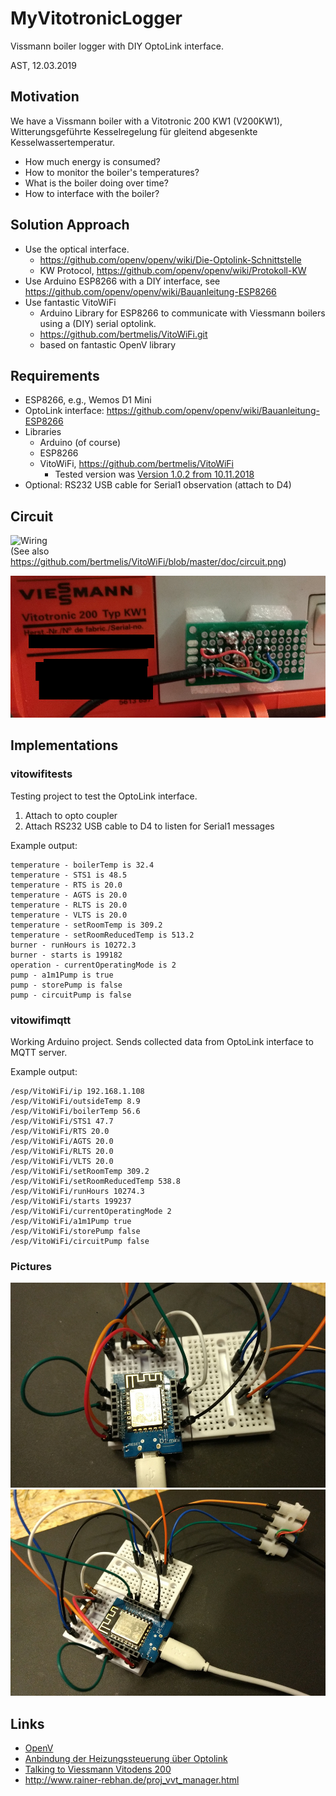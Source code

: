 

MyVitotronicLogger
==================
Vissmann boiler logger with DIY OptoLink interface.  

AST, 12.03.2019


Motivation
----------
We have a Vissmann boiler with a Vitotronic 200 KW1 (V200KW1), Witterungsgeführte Kesselregelung für gleitend abgesenkte Kesselwassertemperatur.
* How much energy is consumed? 
* How to monitor the boiler's temperatures?
* What is the boiler doing over time? 
* How to interface with the boiler?


Solution Approach
-----------------
* Use the optical interface.
	* <https://github.com/openv/openv/wiki/Die-Optolink-Schnittstelle>
	* KW Protocol, https://github.com/openv/openv/wiki/Protokoll-KW
* Use Arduino ESP8266 with a DIY interface, see https://github.com/openv/openv/wiki/Bauanleitung-ESP8266
* Use fantastic VitoWiFi
	* Arduino Library for ESP8266 to communicate with Viessmann boilers using a (DIY) serial optolink.
	* <https://github.com/bertmelis/VitoWiFi.git>
	* based on fantastic OpenV library



Requirements
------------
* ESP8266, e.g., Wemos D1 Mini
* OptoLink interface: https://github.com/openv/openv/wiki/Bauanleitung-ESP8266
* Libraries
	* Arduino (of course)
	* ESP8266
	* VitoWiFi, <https://github.com/bertmelis/VitoWiFi>
		* Tested version was [Version 1.0.2 from 10.11.2018](https://github.com/bertmelis/VitoWiFi/tree/5d8a2d5b270df575b2cb3b8847567947bac362e9)
* Optional: RS232 USB cable for Serial1 observation (attach to D4)



Circuit
-------

![Wiring](VitoWiFi/doc/circuit.png)  
(See also https://github.com/bertmelis/VitoWiFi/blob/master/doc/circuit.png)  

![Sensor](doc/optocoupler.jpg "Breadboard Prototype")





Implementations
---------------

### vitowifitests
Testing project to test the OptoLink interface.
1. Attach to opto coupler 
2. Attach RS232 USB cable to D4 to listen for Serial1 messages

Example output:
```
temperature - boilerTemp is 32.4
temperature - STS1 is 48.5
temperature - RTS is 20.0
temperature - AGTS is 20.0
temperature - RLTS is 20.0
temperature - VLTS is 20.0
temperature - setRoomTemp is 309.2
temperature - setRoomReducedTemp is 513.2
burner - runHours is 10272.3
burner - starts is 199182
operation - currentOperatingMode is 2
pump - a1m1Pump is true
pump - storePump is false
pump - circuitPump is false
```


### vitowifimqtt
Working Arduino project.
Sends collected data from OptoLink interface to MQTT server.  

Example output:
```
/esp/VitoWiFi/ip 192.168.1.108
/esp/VitoWiFi/outsideTemp 8.9
/esp/VitoWiFi/boilerTemp 56.6
/esp/VitoWiFi/STS1 47.7
/esp/VitoWiFi/RTS 20.0
/esp/VitoWiFi/AGTS 20.0
/esp/VitoWiFi/RLTS 20.0
/esp/VitoWiFi/VLTS 20.0
/esp/VitoWiFi/setRoomTemp 309.2
/esp/VitoWiFi/setRoomReducedTemp 538.8
/esp/VitoWiFi/runHours 10274.3
/esp/VitoWiFi/starts 199237
/esp/VitoWiFi/currentOperatingMode 2
/esp/VitoWiFi/a1m1Pump true
/esp/VitoWiFi/storePump false
/esp/VitoWiFi/circuitPump false
```

### Pictures

![Breadboard Prototype](doc/breadboard1.jpg "Breadboard Prototype")
![Breadboard Prototype](doc/breadboard2.jpg "Breadboard Prototype")
 






Links
-----
* [OpenV](https://github.com/openv/openv/wiki/)
* [Anbindung der Heizungssteuerung über Optolink](https://www.harrykellner.de/index.php/projekte2/81-optolink)
* [Talking to Viessmann Vitodens 200](https://www.edom-plc.pl/index.php/en/1-wire-i-rpi-en/175-komunikacja-z-viessmann-em-vitodens-200)
* http://www.rainer-rebhan.de/proj_vvt_manager.html

